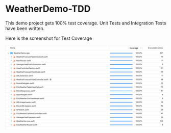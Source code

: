 # WeatherDemo-TDD
This demo project gets 100% test coverage. Unit Tests and Integration Tests have been written. 

Here is the screenshot for Test Coverage

![Alt text](/Screenshots/TestCoverage.png?raw=true "Test Coverage")
